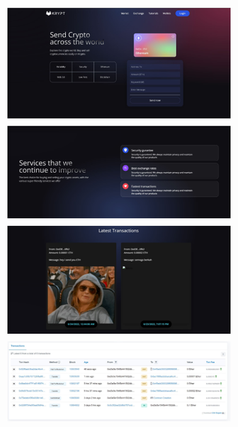 ![home Image](https://github.com/AlghazHernanda/blockchain-web/blob/main/home.JPG?raw=true)

![services Image](https://github.com/AlghazHernanda/blockchain-web/blob/main/services.JPG?raw=true)

![transaction Image](https://github.com/AlghazHernanda/blockchain-web/blob/main/transaction.JPG?raw=true)

![record Image](https://github.com/AlghazHernanda/blockchain-web/blob/main/record.JPG?raw=true)
